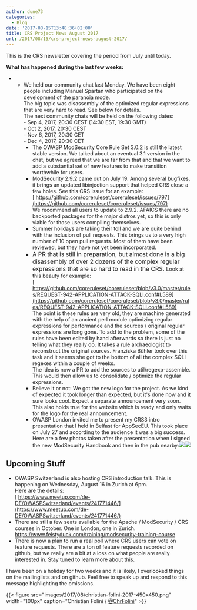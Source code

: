 ```yaml
---
author: dune73
categories:
  - Blog
date: '2017-08-15T13:48:36+02:00'
title: CRS Project News August 2017
url: /2017/08/15/crs-project-news-august-2017/
---
```



This is the CRS newsletter covering the period from July until today.

**What has happened during the last few weeks:**

- - We held our community chat last Monday. We have been eight people including Manuel Spartan who participated on the development of the paranoia mode.  
        The big topic was disassembly of the optimized regular expressions that are very hard to read. See below for details.  
        The next community chats will be held on the following dates:  
        - Sep 4, 2017, 20:30 CEST (14:30 EST, 19:30 GMT)  
        - Oct 2, 2017, 20:30 CEST  
        - Nov 6, 2017, 20:30 CET  
        - Dec 4, 2017, 20:30 CET
    - The OWASP ModSecurity Core Rule Set 3.0.2 is still the latest stable version. We talked about an eventual 3.1 version in the chat, but we agreed that we are far from that and that we want to add a substantial set of new features to make transition worthwhile for users.
    - ModSecurity 2.9.2 came out on July 19. Among several bugfixes, it brings an updated libinjection support that helped CRS close a few holes. See this CRS issue for an example:  
        [ https://github.com/coreruleset/coreruleset/issues/797](https://github.com/coreruleset/coreruleset/issues/797)  
        We recommend all users to update to 2.9.2. AFAICS there are no backported packages for the major distros yet, so this is only viable for those users compiling themselves.
    - Summer holidays are taking their toll and we are quite behind with the inclusion of pull requests. This brings us to a very high number of 10 open pull requests. Most of them have been reviewed, but they have not yet been incorporated.
    - <span style="font-size: 16px;">A PR that is still in preparation, but almost done is a big disassembly of over 2 dozens of the complex regular expressions that are so hard to read in the CRS. </span>Look at this beauty for example:  
        [ https://github.com/coreruleset/coreruleset/blob/v3.0/master/rules/REQUEST-942-APPLICATION-ATTACK-SQLI.conf#L589](https://github.com/coreruleset/coreruleset/blob/v3.0/master/rules/REQUEST-942-APPLICATION-ATTACK-SQLI.conf#L589)  
        The point is these rules are very old, they are machine generated with the help of an ancient perl module optimizing regular expressions for performance and the sources / original regular expressions are long gone. To add to the problem, some of the rules have been edited by hand afterwards so there is just no telling what they really do. It takes a rule archaeologist to reconstruct the original sources. Franziska Bühler took over this task and it seems she got to the bottom of all the complex SQLi regexes within a couple of weeks.  
        The idea is now a PR to add the sources to util/regexp-assemble. This would then allow us to consolidate / optimize the regular expressions.
    - Believe it or not: We got the new logo for the project. As we kind of expected it took longer than expected, but it's done now and it sure looks cool. Expect a separate announcement very soon.  
        This also holds true for the website which is ready and only waits for the logo for the real announcement.
    - OWASP London invited me to present my CRS3 intro presentation that I held in Belfast for AppSecEU. This took place on July 27 and according to the audience it was a big success. Here are a few photos taken after the presentation when I signed the new ModSecurity Handbook and then in the pub nearby:[![](/images/2017/08/crs_news_2017-08-photo-1.jpeg)](https://twitter.com/ChrFolini/status/892686195133739009)[![](/images/2017/08/crs_news_2017-08-photo-2.jpeg)](https://twitter.com/OWASPLondon/status/890693408683163648)

## Upcoming Stuff

- OWASP Switzerland is also hosting CRS introduction talk. This is happening on Wednesday, August 16 in Zurich at 6pm.  
    Here are the details:  
    [ https://www.meetup.com/de-DE/OWASPSwitzerland/events/241771446/](https://www.meetup.com/de-DE/OWASPSwitzerland/events/241771446/)
- There are still a few seats available for the Apache / ModSecurity / CRS courses in October. One in London, one in Zurich.  
    <https://www.feistyduck.com/training/modsecurity-training-course>
- There is now a plan to run a real poll where CRS users can vote on feature requests. There are a ton of feature requests recorded on github, but we really are a bit at a loss on what people are really interested in. Stay tuned to learn more about this.

I have been on a holiday for two weeks and it is likely, I overlooked things on the mailinglists and on github. Feel free to speak up and respond to this message highlighting the omissions.

{{< figure src="images/2017/08/christian-folini-2017-450x450.png" width="100px" caption="Christian Folini / [@ChrFolini](https://twitter.com/ChrFolini)" >}}

